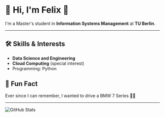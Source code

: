 # 👋 Hi, I'm Felix 👋

I'm a Master's student in **Information Systems Management** at **TU Berlin**.

---
<!-- ## 📖 What I'm Currently Doing  -->

## 🛠️ Skills & Interests
- **Data Science and Engineering**
- **Cloud Computing** (special interest) 
- Programming: Python

## 🎉 Fun Fact
Ever since I can remember, I wanted to drive a BMW 7 Series 🚗💨

___
<!-- ## 📫 How to Reach Me -->

![GitHub Stats](https://github-readme-stats.vercel.app/api?username=2urbinator2&show_icons=true)

